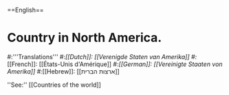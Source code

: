 ==English==

# Country in North America.
#:'''Translations'''
#:*[[Dutch]]: [[Verenigde Staten van Amerika]]
#:*[[French]]: [[États-Unis d'Amérique]]
#:*[[German]]: [[Vereinigte Staaten von Amerika]]
#:*[[Hebrew]]: [[ארצות הברית]]

''See:'' [[Countries of the world]]